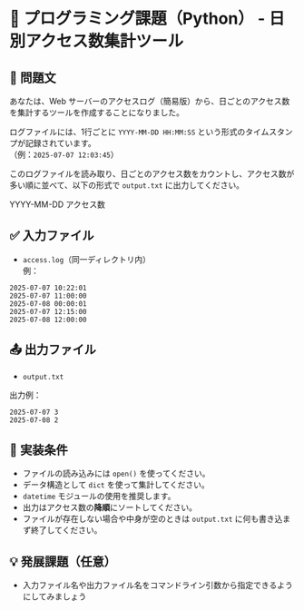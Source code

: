 # 📘 プログラミング課題（Python） - 日別アクセス数集計ツール

## 📝 問題文

あなたは、Web サーバーのアクセスログ（簡易版）から、日ごとのアクセス数を集計するツールを作成することになりました。

ログファイルには、1行ごとに `YYYY-MM-DD HH:MM:SS` という形式のタイムスタンプが記録されています。  
（例：`2025-07-07 12:03:45`）

このログファイルを読み取り、日ごとのアクセス数をカウントし、アクセス数が多い順に並べて、以下の形式で `output.txt` に出力してください。

YYYY-MM-DD アクセス数

## ✅ 入力ファイル

- `access.log`（同一ディレクトリ内）  
  例：
```
2025-07-07 10:22:01
2025-07-07 11:00:00
2025-07-08 00:00:01
2025-07-07 12:15:00
2025-07-08 12:00:00
```
## 📤 出力ファイル

- `output.txt`  

出力例：
```
2025-07-07 3
2025-07-08 2
```
## 🔧 実装条件

- ファイルの読み込みには `open()` を使ってください。
- データ構造として `dict` を使って集計してください。
- `datetime` モジュールの使用を推奨します。
- 出力はアクセス数の**降順**にソートしてください。
- ファイルが存在しない場合や中身が空のときは `output.txt` に何も書き込まず終了してください。

## 💡 発展課題（任意）

- 入力ファイル名や出力ファイル名をコマンドライン引数から指定できるようにしてみましょう